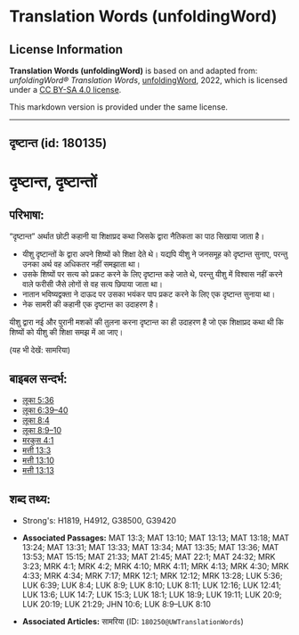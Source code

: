 # Translation Words (unfoldingWord)

## License Information

**Translation Words (unfoldingWord)** is based on and adapted from: _unfoldingWord® Translation Words_, [unfoldingWord](https://unfoldingword.org/utw), 2022, which is licensed under a [CC BY-SA 4.0 license](https://creativecommons.org/licenses/by-sa/4.0/legalcode.en).

This markdown version is provided under the same license.



--------------------------------

## दृष्टान्त (id: 180135)

दृष्टान्त, दृष्टान्तों
======================

परिभाषा:
--------

“दृष्टान्त” अर्थात छोटी कहानी या शिक्षाप्रद कथा जिसके द्वारा नैतिकता का पाठ सिखाया जाता है।

* यीशु दृष्टान्तों के द्वारा अपने शिष्यों को शिक्षा देते थे। यद्यपि यीशु ने जनसमूह को दृष्टान्त सुनाए, परन्तु उनका अर्थ वह अधिकतर नहीं समझाता था।
* उसके शिष्यों पर सत्य को प्रकट करने के लिए दृष्टान्त कहे जाते थे, परन्तु यीशु में विश्वास नहीं करने वाले फरीसी जैसे लोगों से वह सत्य छिपाया जाता था।
* नातान भविष्यद्वक्ता ने दाऊद पर उसका भयंकर पाप प्रकट करने के लिए एक दृष्टान्त सुनाया था।
* नेक सामरी की कहानी एक दृष्टान्त का उदाहरण है।

यीशु द्वारा नई और पुरानी मशकों की तुलना करना दृष्टान्त का ही उदाहरण है जो एक शिक्षाप्रद कथा थी कि शिष्यों को यीशु की शिक्षा समझ में आ जाए।

(यह भी देखें: सामरिया)

बाइबल सन्दर्भ:
--------------

* [लूका 5:36](https://ref.ly/Luke5:36)
* [लूका 6:39–40](https://ref.ly/Luke6:39-Luke6:40)
* [लूका 8:4](https://ref.ly/Luke8:4)
* [लूका 8:9–10](https://ref.ly/Luke8:9-Luke8:10)
* [मरकुस 4:1](https://ref.ly/Mark4:1)
* [मत्ती 13:3](https://ref.ly/Matt13:3)
* [मत्ती 13:10](https://ref.ly/Matt13:10)
* [मत्ती 13:13](https://ref.ly/Matt13:13)

शब्द तथ्य:
----------

* Strong's: H1819, H4912, G38500, G39420

* **Associated Passages:** MAT 13:3; MAT 13:10; MAT 13:13; MAT 13:18; MAT 13:24; MAT 13:31; MAT 13:33; MAT 13:34; MAT 13:35; MAT 13:36; MAT 13:53; MAT 15:15; MAT 21:33; MAT 21:45; MAT 22:1; MAT 24:32; MRK 3:23; MRK 4:1; MRK 4:2; MRK 4:10; MRK 4:11; MRK 4:13; MRK 4:30; MRK 4:33; MRK 4:34; MRK 7:17; MRK 12:1; MRK 12:12; MRK 13:28; LUK 5:36; LUK 6:39; LUK 8:4; LUK 8:9; LUK 8:10; LUK 8:11; LUK 12:16; LUK 12:41; LUK 13:6; LUK 14:7; LUK 15:3; LUK 18:1; LUK 18:9; LUK 19:11; LUK 20:9; LUK 20:19; LUK 21:29; JHN 10:6; LUK 8:9–LUK 8:10
* **Associated Articles:** सामरिया (ID: `180250@UWTranslationWords`)

